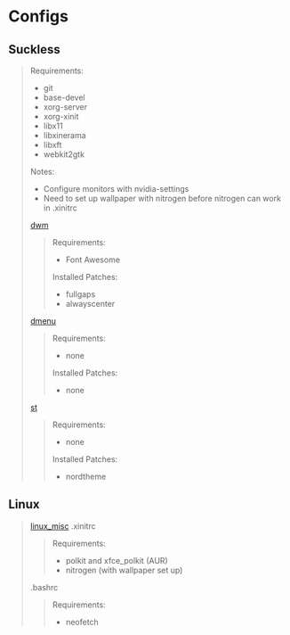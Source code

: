 #  Configs

## Suckless
> Requirements:
> - git
> - base-devel
> - xorg-server
> - xorg-xinit
> - libx11
> - libxinerama
> - libxft
> - webkit2gtk
>
> Notes:
> - Configure monitors with nvidia-settings
> - Need to set up wallpaper with nitrogen before nitrogen can work in .xinitrc
>
> [dwm](dwm/)
>> Requirements:
>> - Font Awesome
>>
>> Installed Patches:
>> - fullgaps
>> - alwayscenter
>
> [dmenu](dmenu/)
>> Requirements:
>> - none
>>
>> Installed Patches:
>> - none
>
> [st](st/)
>> Requirements:
>> - none
>>
>> Installed Patches:
>> - nordtheme


## Linux
> [linux_misc](linux_misc/)
> .xinitrc
>> Requirements:
>> - polkit and xfce_polkit (AUR)
>> - nitrogen (with wallpaper set up)
>
> .bashrc
>> Requirements:
>> - neofetch
